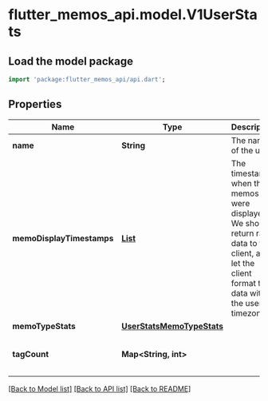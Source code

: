 # flutter_memos_api.model.V1UserStats

## Load the model package
```dart
import 'package:flutter_memos_api/api.dart';
```

## Properties
Name | Type | Description | Notes
------------ | ------------- | ------------- | -------------
**name** | **String** | The name of the user. | [optional] 
**memoDisplayTimestamps** | [**List<DateTime>**](DateTime.md) | The timestamps when the memos were displayed.  We should return raw data to the client, and let the client format the data with the user's timezone. | [optional] [default to const []]
**memoTypeStats** | [**UserStatsMemoTypeStats**](UserStatsMemoTypeStats.md) |  | [optional] 
**tagCount** | **Map<String, int>** |  | [optional] [default to const {}]

[[Back to Model list]](../README.md#documentation-for-models) [[Back to API list]](../README.md#documentation-for-api-endpoints) [[Back to README]](../README.md)


